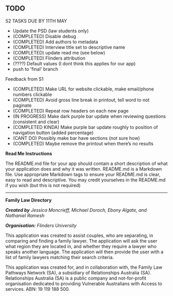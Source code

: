 ## TODO

S2 TASKS DUE BY 11TH MAY

- Update the PSD (law students only)
- (COMPLETED) Disable debug
- (COMPLETED) Add authors to metadata
- (COMPLETED) Interview title set to descriptive name
- (COMPLETED) update read me (see below)
- (COMPLETED) Flinders attribution
- (????) Default values (I dont think this applies for our app)
- push to 'final' branch

Feedback from S1

- (COMPLETED) Make URL for website clickable, make email/phone numbers clickable
- (COMPLETED) Avoid gross line break in printout, tell word to not paginate
- (COMPLETED) Repeat row headers on each new page
- (IN PROGRESS) Make dark purple bar update when reviewing questions (consistent and clear)
- (COMPLETED KINDA) Make purple bar update roughly to position of navigation button (added percentage)
- (CANT DO) Possibly make bar have sections (not sure how)
- (COMPLETED) Maybe remove the printout when there’s no results

**Read Me Instructions**

The README.md file for your app should contain a short description of what your application does and why it was written.
README.md is a Markdown file. Use appropriate Markdown tags to ensure your README.md is clear, easy to read and descriptive.
You may credit yourselves in the README.md if you wish (but this is not required)

------------------------------------------------------------------------------------

**Family Law Directory**

***Created by*** *Jessica Moncrieff, Michael Doroch, Ebony Algate, and Nathaniel Ramesh*

***Organisation:*** *Flinders University*

This application was created to assist couples, who are separating, in comparing and finding a family lawyer. The application will ask the user what region they are located in, and whether they require a lawyer who speaks another language. The application will then provide the user with a list of family lawyers matching their search criteria.

This application was created for, and in collaboration with,  the Family Law Pathways Network (SA), a  subsidiary of Relationships Australia (SA). Relationships Australia (SA) is a public company and not-for-profit organisation dedicated to providing Vulnerable Australians with Access to services. ABN: 19 119 188 500.
